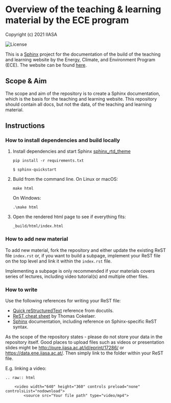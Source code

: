 # Overview of the teaching & learning material by the ECE program

Copyright (c) 2021 IIASA

![License](https://img.shields.io/github/license/iiasa/ece-teaching)

This is a [Sphinx](http://sphinx-doc.org/) project for the documentation of the build of the teaching and learning website by the Energy, Climate, and Environment Program (ECE). The website can be found [here](https://teaching.ece.iiasa.ac.at/).

## Scope & Aim

The scope and aim of the repository is to create a Sphinx documentation, which is the basis for the teaching and learning website. This repository should contain all docs, but not the data, of the teaching and learning material. 

## Instructions

### How to install dependencies and build locally
1. Install dependencies and start Sphinx [sphinx_rtd_theme](https://sphinx-rtd-theme.readthedocs.io/)

      `pip install -r requirements.txt`
      
      `$ sphinx-quickstart`

2. Build from the command line. On Linux or macOS:

    `make html`

   On Windows:

    `.\make html`
 
 3. Open the rendered html page to see if everything fits:
 
    `_build/html/index.html`

### How to add new material

To add new material, fork the repository and either update the existing ReST file `index.rst` or, if you want to build a subpage, implement your ReST file on the top level and link it within the `index.rst` file. 

Implementing a subpage is only recommended if your materials covers series of lectures, including video tutorial(s) and multiple other files. 

### How to write

Use the following references for writing your ReST file:

- [Quick reStructuredText](http://docutils.sourceforge.net/docs/user/rst/quickref.html) reference from docutils.
- [ReST cheat sheet](https://thomas-cokelaer.info/tutorials/sphinx/rest_syntax.html) by Thomas Cokelaer.
- [Sphinx](http://www.sphinx-doc.org/) documentation, including reference on Sphinx-specific ReST syntax.

As the scope of the repository states - please do not store your data in the repository itself. Good places to upload files such as videos or presentation slides might be http://pure.iiasa.ac.at/id/eprint/17286/ or https://data.ene.iiasa.ac.at/. Then simply link to the folder within your ReST file. 

E.g. linking a video:

```
.. raw:: html

	<video width="640" height="360" controls preload="none" controlsList="nodownload">
		<source src="Your file path" type="video/mp4">
 ```
